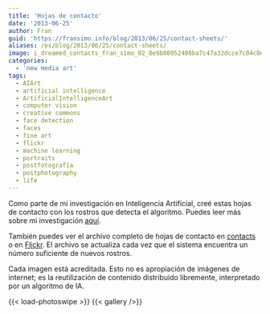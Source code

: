 ```yaml
---
title: 'Hojas de contacto'
date: '2013-06-25'
author: Fran
guid: 'https://fransimo.info/blog/2013/06/25/contact-sheets/'
aliases: /es/blog/2013/06/25/contact-sheets/
image: i_dreamed_contacts_fran_simo_02_8e9b80952408ba7c47a32dcce7c04c0e.jpg
categories:
  - 'new media art'
tags:
  - AIArt
  - artificial intelligence
  - ArtificialIntelligenceArt
  - computer vision
  - creative commons
  - face detection
  - faces
  - fine art
  - flickr
  - machine learning
  - portraits
  - postfotografía
  - postphotography
  - life
---
```


Como parte de mi investigación en Inteligencia Artificial, creé estas hojas de contacto con los rostros que detecta el algoritmo.
Puedes leer más sobre mi investigación [aquí](/docs/art/new_media_art/I_dreamed_about_a_human_being/).

También puedes ver el archivo completo de hojas de contacto en [contacts](http://contact-sheets-idahb.fransimo.info/)
o en [Flickr](http://www.flickr.com/photos/93211492@N06/). El archivo se actualiza cada vez que el sistema encuentra
un número suficiente de nuevos rostros.

Cada imagen está acreditada. Esto no es apropiación de imágenes de internet; es la reutilización de contenido
distribuido libremente, interpretado por un algoritmo de IA.

<!--more-->
{{< load-photoswipe >}}
{{< gallery />}}


